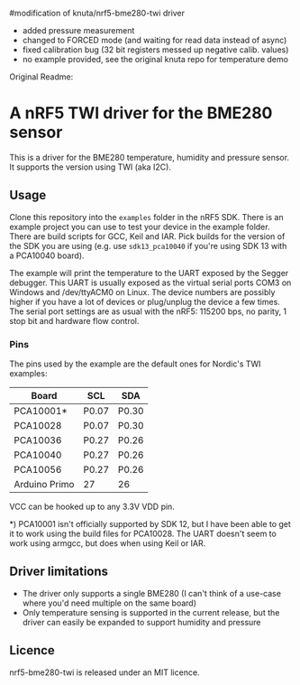 #modification of knuta/nrf5-bme280-twi driver
- added pressure measurement
- changed to FORCED mode (and waiting for read data instead of async)
- fixed calibration bug (32 bit registers messed up negative calib. values)
- no example provided, see the original knuta repo for temperature demo

Original Readme:
# A nRF5 TWI driver for the BME280 sensor

This is a driver for the BME280 temperature, humidity and pressure sensor. It
supports the version using TWI (aka I2C).

## Usage

Clone this repository into the `examples` folder in the nRF5 SDK. There is an
example project you can use to test your device in the example folder. There
are build scripts for GCC, Keil and IAR. Pick builds for the version of the SDK
you are using (e.g. use `sdk13_pca10040` if you're using SDK 13 with a PCA10040
board).

The example will print the temperature to the UART exposed by the Segger
debugger. This UART is usually exposed as the virtual serial ports COM3 on
Windows and /dev/ttyACM0 on Linux. The device numbers are possibly higher if
you have a lot of devices or plug/unplug the device a few times. The serial
port settings are as usual with the nRF5: 115200 bps, no parity, 1 stop bit and
hardware flow control.

### Pins

The pins used by the example are the default ones for Nordic's TWI examples:

| Board         | SCL   | SDA   |
|---------------|-------|-------|
| PCA10001\*    | P0.07 | P0.30 |
| PCA10028      | P0.07 | P0.30 |
| PCA10036      | P0.27 | P0.26 |
| PCA10040      | P0.27 | P0.26 |
| PCA10056      | P0.27 | P0.26 |
| Arduino Primo |    27 |    26 |

VCC can be hooked up to any 3.3V VDD pin.

\*) PCA10001 isn't officially supported by SDK 12, but I have been able to get
it to work using the build files for PCA10028. The UART doesn't seem to work
using armgcc, but does when using Keil or IAR.

## Driver limitations
 - The driver only supports a single BME280 (I can't think of a use-case where
   you'd need multiple on the same board)
 - Only temperature sensing is supported in the current release, but the driver
   can easily be expanded to support humidity and pressure

## Licence

nrf5-bme280-twi is released under an MIT licence.
